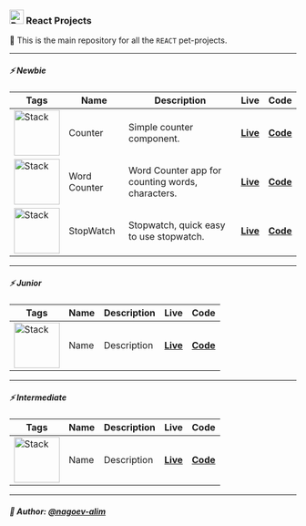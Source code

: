 ### <img width=25 src="https://skillicons.dev/icons?i=react"  alt="Reac"/> React Projects

👋 This is the main repository for all the `REACT` pet-projects.

----

##### ⚡️ Newbie

| **Tags**                                                                           | **Name**     | **Description**                                  | **Live**                                                                                | **Code**                                                                                               |
|------------------------------------------------------------------------------------|--------------|--------------------------------------------------|-----------------------------------------------------------------------------------------|--------------------------------------------------------------------------------------------------------|
| <img width="80" src="https://skillicons.dev/icons?i=html,css,react"  alt="Stack"/> | Counter      | Simple counter component.                        | [**Live**](https://npp-react-projects.vercel.app/projects/counter/dist/index.html)      | [**Code**](https://github.com/nagoev-alim/npp-react-projects/tree/master/projects/counter/source)      |
| <img width="80" src="https://skillicons.dev/icons?i=html,css,react"  alt="Stack"/> | Word Counter | Word Counter app for counting words, characters. | [**Live**](https://npp-react-projects.vercel.app/projects/word-counter/dist/index.html) | [**Code**](https://github.com/nagoev-alim/npp-react-projects/tree/master/projects/word-counter/source) |
| <img width="80" src="https://skillicons.dev/icons?i=html,css,react"  alt="Stack"/> | StopWatch    | Stopwatch, quick easy to use stopwatch.          | [**Live**](https://npp-react-projects.vercel.app/projects/stopwatch/dist/index.html)    | [**Code**](https://github.com/nagoev-alim/npp-react-projects/tree/master/projects/stopwatch/source)    |

----

##### ⚡️ Junior

| **Tags**                                                                           | **Name** | **Description** | **Live**     | **Code**     |
|------------------------------------------------------------------------------------|----------|-----------------|--------------|--------------|
| <img width="80" src="https://skillicons.dev/icons?i=html,css,react"  alt="Stack"/> | Name     | Description     | [**Live**]() | [**Code**]() |

----

##### ⚡️ Intermediate

| **Tags**                                                                           | **Name** | **Description** | **Live**     | **Code**     |
|------------------------------------------------------------------------------------|----------|-----------------|--------------|--------------|
| <img width="80" src="https://skillicons.dev/icons?i=html,css,react"  alt="Stack"/> | Name     | Description     | [**Live**]() | [**Code**]() |

----

##### 🙌 Author: [@nagoev-alim](https://github.com/nagoev-alim)
